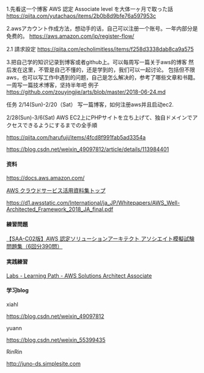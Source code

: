 1.先看这一个博客
AWS 認定 Associate level を大体一ヶ月で取った話
https://qiita.com/yutachaos/items/2b0b8d9bfe76a597953c



2.awsアカウント作成方法，想动手的话，自己可以注册一个账号。一年内部分是免费的。
https://aws.amazon.com/jp/register-flow/

2.1 請求設定
https://qiita.com/echolimitless/items/f258d3338dab8ca9a575

3.把自己学的知识记录到博客或者github上。可以每周写一篇关于aws的博客
然后发在这里，不管是自己不懂的，还是学到的，我们可以一起讨论。
包括但不限aws，也可以写工作中遇到的问题，自己是怎么解决的，参考了哪些文章和书籍。
一周写一篇技术博客，坚持半年吧
例子
https://github.com/zouyingjie/arts/blob/master/2018-06-24.md

任务
2/14(Sun)-2/20（Sat） 写一篇博客，如何注册aws并且启动ec2.

2/28(Sun)-3/6(Sat) AWS EC2上にPHPサイトを立ち上げて、独自ドメインでアクセスできるようにするまでの全手順

https://qiita.com/harufuji/items/4fcd8f991fab5ad3354a

https://blog.csdn.net/weixin_49097812/article/details/113984401



#### 资料

https://docs.aws.amazon.com/

[AWS クラウドサービス活用資料集トップ](https://aws.amazon.com/jp/aws-jp-introduction/)

https://d1.awsstatic.com/International/ja_JP/Whitepapers/AWS_Well-Architected_Framework_2018_JA_final.pdf

#### 練習問題

[【SAA-C02版】AWS 認定ソリューションアーキテクト アソシエイト模擬試験問題集（6回分390問）](https://www.udemy.com/course/aws-knan/)

#### 実践練習

[Labs - Learning Path - AWS Solutions Architect Associate](https://play.whizlabs.com/site/quest_details?id=35)



#### 学习blog

xiahl

https://blog.csdn.net/weixin_49097812

yuann

https://blog.csdn.net/weixin_55399435

RinRin

http://juno-ds.simplesite.com

